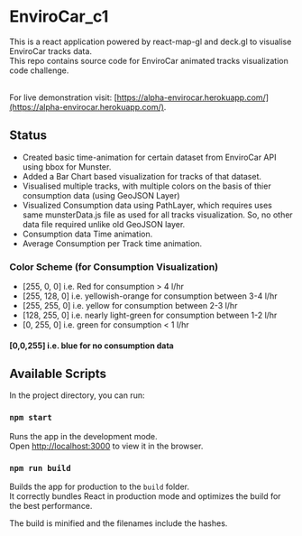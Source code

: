 # EnviroCar_c1
This is a react application powered by react-map-gl and deck.gl to visualise EnviroCar tracks data.<br />
This repo contains source code for EnviroCar animated tracks visualization code challenge.<br /><br />

For live demonstration visit: [https://alpha-envirocar.herokuapp.com/](https://alpha-envirocar.herokuapp.com/).

## Status

* Created basic time-animation for certain dataset from EnviroCar API using bbox for Munster.
* Added a Bar Chart based visualization for tracks of that dataset.
* Visualised multiple tracks, with multiple colors on the basis of thier consumption data (using GeoJSON Layer)
* Visualized Consumption data using PathLayer, which requires uses same munsterData.js file as used for all tracks visualization. So, no other data file required unlike old GeoJSON layer.
* Consumption data Time animation.
* Average Consumption per Track time animation.

### Color Scheme (for Consumption Visualization)

* [255, 0, 0] i.e. Red for consumption > 4 l/hr
* [255, 128, 0] i.e. yellowish-orange for consumption between 3-4 l/hr
* [255, 255, 0] i.e. yellow for consumption between 2-3 l/hr
* [128, 255, 0] i.e. nearly light-green for consumption between 1-2 l/hr
* [0, 255, 0] i.e. green for consumption < 1 l/hr<br />

#### [0,0,255] i.e. blue for no consumption data

## Available Scripts

In the project directory, you can run:

### `npm start`

Runs the app in the development mode.<br />
Open [http://localhost:3000](http://localhost:3000) to view it in the browser.

### `npm run build`

Builds the app for production to the `build` folder.<br />
It correctly bundles React in production mode and optimizes the build for the best performance.

The build is minified and the filenames include the hashes.<br />